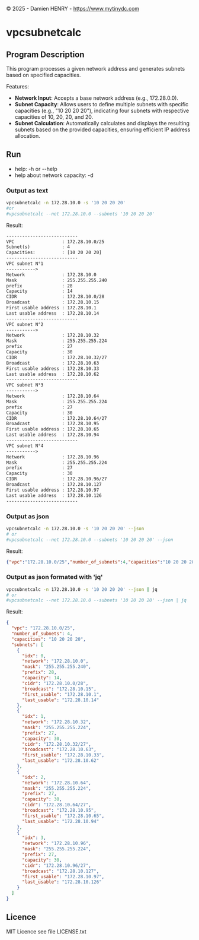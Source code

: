 &copy; 2025 - Damien HENRY - <https://www.mytinydc.com>

# vpcsubnetcalc

## Program Description

This program processes a given network address and generates subnets based on specified capacities.

Features:

- **Network Input**: Accepts a base network address (e.g., 172.28.0.0).
- **Subnet Capacity**: Allows users to define multiple subnets with specific capacities (e.g., "10 20 20 20"), indicating four subnets with respective capacities of 10, 20, 20, and 20.
- **Subnet Calculation**: Automatically calculates and displays the resulting subnets based on the provided capacities, ensuring efficient IP address allocation.

## Run 

- help: -h or --help
- help about network capacity: -d

### Output as text
```bash
vpcsubnetcalc -n 172.28.10.0 -s '10 20 20 20'
#or 
#vpcsubnetcalc --net 172.28.10.0 --subnets '10 20 20 20'
```
Result: 
```txt
---------------------------
VPC                  : 172.28.10.0/25
Subnet(s)            : 4
Capacities:          : [10 20 20 20]
---------------------------
VPC subnet N°1
----------->
Network              : 172.28.10.0
Mask                 : 255.255.255.240
prefix               : 28
Capacity             : 14
CIDR                 : 172.28.10.0/28
Broadcast            : 172.28.10.15
First usable address : 172.28.10.1
Last usable address  : 172.28.10.14
---------------------------
VPC subnet N°2
----------->
Network              : 172.28.10.32
Mask                 : 255.255.255.224
prefix               : 27
Capacity             : 30
CIDR                 : 172.28.10.32/27
Broadcast            : 172.28.10.63
First usable address : 172.28.10.33
Last usable address  : 172.28.10.62
---------------------------
VPC subnet N°3
----------->
Network              : 172.28.10.64
Mask                 : 255.255.255.224
prefix               : 27
Capacity             : 30
CIDR                 : 172.28.10.64/27
Broadcast            : 172.28.10.95
First usable address : 172.28.10.65
Last usable address  : 172.28.10.94
---------------------------
VPC subnet N°4
----------->
Network              : 172.28.10.96
Mask                 : 255.255.255.224
prefix               : 27
Capacity             : 30
CIDR                 : 172.28.10.96/27
Broadcast            : 172.28.10.127
First usable address : 172.28.10.97
Last usable address  : 172.28.10.126
---------------------------
```

### Output as json
```bash
vpcsubnetcalc -n 172.28.10.0 -s '10 20 20 20' --json
# or
#vpcsubnetcalc --net 172.28.10.0 --subnets '10 20 20 20' --json
```
Result: 
```json
{"vpc":"172.28.10.0/25","number_of_subnets":4,"capacities":"10 20 20 20","subnets":[{"idx":0,"network":"172.28.10.0","mask":"255.255.255.240","prefix":28,"capacity":14,"cidr":"172.28.10.0/28","broadcast":"172.28.10.15","first_usable":"172.28.10.1","last_usable":"172.28.10.14"},{"idx":1,"network":"172.28.10.32","mask":"255.255.255.224","prefix":27,"capacity":30,"cidr":"172.28.10.32/27","broadcast":"172.28.10.63","first_usable":"172.28.10.33","last_usable":"172.28.10.62"},{"idx":2,"network":"172.28.10.64","mask":"255.255.255.224","prefix":27,"capacity":30,"cidr":"172.28.10.64/27","broadcast":"172.28.10.95","first_usable":"172.28.10.65","last_usable":"172.28.10.94"},{"idx":3,"network":"172.28.10.96","mask":"255.255.255.224","prefix":27,"capacity":30,"cidr":"172.28.10.96/27","broadcast":"172.28.10.127","first_usable":"172.28.10.97","last_usable":"172.28.10.126"}]}
```

### Output as json formated with 'jq'
```bash
vpcsubnetcalc -n 172.28.10.0 -s '10 20 20 20' --json | jq
# or
#vpcsubnetcalc --net 172.28.10.0 --subnets '10 20 20 20' --json | jq
```
Result: 
```json
{
  "vpc": "172.28.10.0/25",
  "number_of_subnets": 4,
  "capacities": "10 20 20 20",
  "subnets": [
    {
      "idx": 0,
      "network": "172.28.10.0",
      "mask": "255.255.255.240",
      "prefix": 28,
      "capacity": 14,
      "cidr": "172.28.10.0/28",
      "broadcast": "172.28.10.15",
      "first_usable": "172.28.10.1",
      "last_usable": "172.28.10.14"
    },
    {
      "idx": 1,
      "network": "172.28.10.32",
      "mask": "255.255.255.224",
      "prefix": 27,
      "capacity": 30,
      "cidr": "172.28.10.32/27",
      "broadcast": "172.28.10.63",
      "first_usable": "172.28.10.33",
      "last_usable": "172.28.10.62"
    },
    {
      "idx": 2,
      "network": "172.28.10.64",
      "mask": "255.255.255.224",
      "prefix": 27,
      "capacity": 30,
      "cidr": "172.28.10.64/27",
      "broadcast": "172.28.10.95",
      "first_usable": "172.28.10.65",
      "last_usable": "172.28.10.94"
    },
    {
      "idx": 3,
      "network": "172.28.10.96",
      "mask": "255.255.255.224",
      "prefix": 27,
      "capacity": 30,
      "cidr": "172.28.10.96/27",
      "broadcast": "172.28.10.127",
      "first_usable": "172.28.10.97",
      "last_usable": "172.28.10.126"
    }
  ]
}
```

## Licence

MIT Licence see file LICENSE.txt